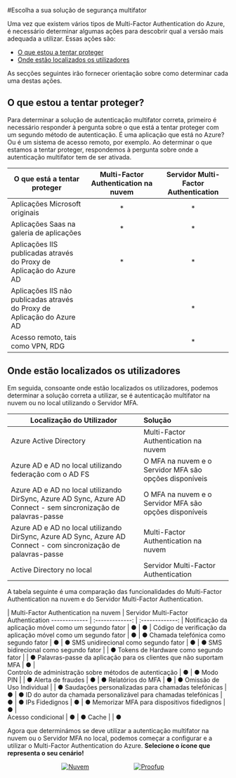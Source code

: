 <properties 
    pageTitle="Multi-Factor Authentication do Azure - Introdução" 
    description="Escolha a solução de segurança de autenticação multifator adequada para si ao perguntar o que está a tentar proteger e onde estão localizados os seus utilizadores.  Em seguida, selecione a nuvem, o servidor MFA ou o AD FS." 
    services="multi-factor-authentication" 
    documentationCenter="" 
    authors="billmath" 
    manager="stevenpo" 
    editor="curtland"/>

<tags 
    ms.service="multi-factor-authentication" 
    ms.workload="identity" 
    ms.tgt_pltfrm="na" 
    ms.devlang="na" 
    ms.topic="get-started-article" 
    ms.date="05/12/2016" 
    ms.author="billmath"/>

#Escolha a sua solução de segurança multifator

Uma vez que existem vários tipos de Multi-Factor Authentication do Azure, é necessário determinar algumas ações para descobrir qual a versão mais adequada a utilizar.  Essas ações são:

-   [O que estou a tentar proteger](#o-que-estou-a-tentar-proteger)
-   [Onde estão localizados os utilizadores](#onde-estão-localizados-os-utilizadores)

As secções seguintes irão fornecer orientação sobre como determinar cada uma destas ações.

## O que estou a tentar proteger?

Para determinar a solução de autenticação multifator correta, primeiro é necessário responder à pergunta sobre o que está a tentar proteger com um segundo método de autenticação.  É uma aplicação que está no Azure?  Ou é um sistema de acesso remoto, por exemplo.  Ao determinar o que estamos a tentar proteger, respondemos à pergunta sobre onde a autenticação multifator tem de ser ativada.  


O que está a tentar proteger| Multi-Factor Authentication na nuvem|Servidor Multi-Factor Authentication 
------------- | :-------------: | :-------------: |
Aplicações Microsoft originais|* |* |
Aplicações Saas na galeria de aplicações|* |* |
Aplicações IIS publicadas através do Proxy de Aplicação do Azure AD|* |* |
Aplicações IIS não publicadas através do Proxy de Aplicação do Azure AD | |* |
Acesso remoto, tais como VPN, RDG| |* |



## Onde estão localizados os utilizadores

Em seguida, consoante onde estão localizados os utilizadores, podemos determinar a solução correta a utilizar, se é autenticação multifator na nuvem ou no local utilizando o Servidor MFA.



Localização do Utilizador| Solução
------------- | :------------- | 
Azure Active Directory| Multi-Factor Authentication na nuvem|
Azure AD e AD no local utilizando federação com o AD FS| O MFA na nuvem e o Servidor MFA são opções disponíveis 
Azure AD e AD no local utilizando DirSync, Azure AD Sync, Azure AD Connect - sem sincronização de palavras-passe|O MFA na nuvem e o Servidor MFA são opções disponíveis 
Azure AD e AD no local utilizando DirSync, Azure AD Sync, Azure AD Connect - com sincronização de palavras-passe|Multi-Factor Authentication na nuvem
Active Directory no local|Servidor Multi-Factor Authentication

A tabela seguinte é uma comparação das funcionalidades do Multi-Factor Authentication na nuvem e do Servidor Multi-Factor Authentication.

 | Multi-Factor Authentication na nuvem | Servidor Multi-Factor Authentication
------------- | :-------------: | :-------------: |
Notificação da aplicação móvel como um segundo fator | ● | ● |
Código de verificação da aplicação móvel como um segundo fator | ● | ●
Chamada telefónica como segundo fator | ● | ● 
SMS unidirecional como segundo fator | ● | ●
SMS bidirecional como segundo fator |  | ● 
Tokens de Hardware como segundo fator |  | ● 
Palavras-passe da aplicação para os clientes que não suportam MFA | ● |  
Controlo de administração sobre métodos de autenticação | ● | ● 
Modo PIN |  | ●
Alerta de fraudes | ● | ●
Relatórios do MFA | ● | ● 
Omissão de Uso Individual |  | ● 
Saudações personalizadas para chamadas telefónicas | ● | ● 
ID do autor da chamada personalizável para chamadas telefónicas | ● | ● 
IPs Fidedignos | ● | ● 
Memorizar MFA para dispositivos fidedignos  | ● |  
Acesso condicional | ● | ● 
Cache |  | ● 

Agora que determinámos se deve utilizar a autenticação multifator na nuvem ou o Servidor MFA no local, podemos começar a configurar e a utilizar o Multi-Factor Authentication do Azure.   **Selecione o ícone que representa o seu cenário!**

<center>




[![Nuvem](./media/multi-factor-authentication-get-started/cloud2.png)](multi-factor-authentication-get-started-cloud.md) &nbsp;&nbsp;&nbsp;&nbsp;&nbsp;&nbsp;&nbsp;&nbsp;&nbsp;&nbsp;&nbsp;&nbsp;&nbsp;&nbsp;&nbsp;&nbsp;&nbsp;&nbsp;&nbsp;&nbsp;&nbsp;&nbsp;&nbsp;&nbsp;&nbsp;[![Proofup](./media/multi-factor-authentication-get-started/server2.png)](multi-factor-authentication-get-started-server.md) &nbsp;&nbsp;&nbsp;&nbsp;&nbsp;
</center>





<!--HONumber=Jun16_HO2-->


